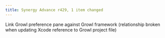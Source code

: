 ```yaml
---
title: Synergy Advance r429, 1 item changed
---
```


Link Growl preference pane against Growl framework (relationship broken when updating Xcode reference to Growl project file)
